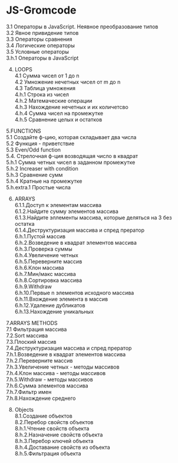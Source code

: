 # JS-Gromcode

3.1 Операторы в JavaScript. Неявное преобразование типов  
3.2 Явное привидение типов  
3.3 Операторы сравнения   
3.4 Логические операторы  
3.5 Условные операторы  
3.h.1 Операторы в JavaScript

4. LOOPS  
 4.1 Сумма чисел от 1 до n  
 4.2 Умножение нечетных чисел от m до n  
 4.3 Таблица умножения  
 4.h.1 Строка из чисел  
 4.h.2 Матемаческие операции  
 4.h.3 Нахождение нечетных и их количетсво  
 4.h.4 Сумма чисел на промежутке  
 4.h.5 Сравнение целых и остатков
 
5.FUNCTIONS  
5.1 Создайте ф-цию, которая складывает два числа  
5.2 Функция - приветствие  
5.3 Even/Odd function  
5.4. Стрелочная ф-ция возводящая число в квадрат  
5.h.1 Cумма четных чисел в заданном промежутке  
5.h.2 Increaser with condition  
5.h.3 Сравнение сумм  
5.h.4 Кратные на промежутке  
5.h.extra.1 Простые числа
  
6. ARRAYS    
6.1.1.Доступ к элементам массива  
6.1.2.Найдите сумму элементов массива  
6.1.3.Найдите эллементы массива, которые деляться на 3 без остатка  
6.1.4.Деструктуризация массива и спред прератор  
6.h.1.Пустой массив  
6.h.2.Возведение в квадрат элементов массива  
6.h.3.Проверка суммы  
6.h.4.Увеличение четных  
6.h.5.Переверните массив  
6.h.6.Клон массива  
6.h.7.Мин/макс массива  
6.h.8.Сортировка массива  
6.h.9.Withdraw  
6.h.10.Первые n элементов исходного массива  
6.h.11.Вхождение элемента в массив  
6.h.12.Удаление дубликатов  
6.h.13.Нахождение уникальных  
 
7.ARRAYS METHODS  
7.1 Фильтрация массива  
7.2.Sort массива  
7.3.Плоский массив  
7.4.Деструктуризация массива и спред прератор  
7.h.1.Возведение в квадрат элементов массива  
7.h.2.Переверните массив  
7.h.3.Увеличение четных - методы массивов  
7.h.4.Клон массива - методы массивов  
7.h.5.Withdraw - методы массивов  
7.h.6.Сумма элементов массива  
7.h.7.Фильтр имен  
7.h.8.Нахождение среднего    

8. Objects    
8.1.Создание объектов  
8.2.Перебор свойств объектов  
8.h.1.Чтение свойств объекта  
8.h.2.Назначение свойств объекта  
8.h.3.Перебор ключей объекта  
8.h.4.Доставание свойств из объекта  
8.h.5.Фильтрация объекта   


